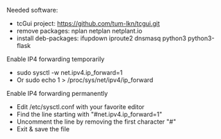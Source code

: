 Needed software:
- tcGui project: https://github.com/tum-lkn/tcgui.git
- remove packages: nplan netplan netplant.io 
- install deb-packages: ifupdown iproute2 dnsmasq python3 python3-flask 



Enable IP4 forwarding temporarily
- sudo sysctl -w net.ipv4.ip_forward=1
- Or sudo echo 1 > /proc/sys/net/ipv4/ip_forward

Enable IP4 forwarding permanently
- Edit /etc/sysctl.conf with your favorite editor
- Find the line starting with "#net.ipv4.ip_forward=1"
- Uncomment the line by removing the first character "#"
- Exit & save the file
